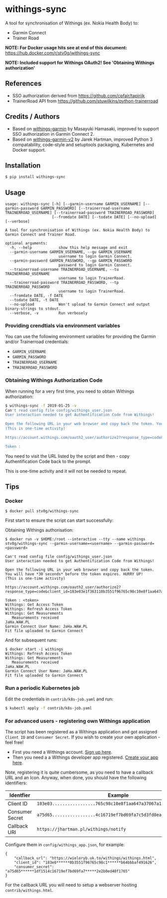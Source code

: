 # withings-sync

A tool for synchronisation of Withings (ex. Nokia Health Body) to:

- Garmin Connect
- Trainer Road

**NOTE: For Docker usage hits see at end of this document:** https://hub.docker.com/r/stv0g/withings-sync

**NOTE: Included support for Withings OAuth2! See 'Obtaining Withings authorization'**

## References

* SSO authorization derived from https://github.com/cpfair/tapiriik
* TrainerRoad API from https://github.com/stuwilkins/python-trainerroad 

## Credits / Authors

* Based on [withings-garmin](https://github.com/ikasamah/withings-garmin) by Masayuki Hamasaki, improved to support SSO authorization in Garmin Connect 2.
* Based on [withings-garmin-v2](https://github.com/jaroslawhartman/withings-garmin-v2) by Jarek Hartman, improved Python 3 compatability, code-style and setuptools packaging, Kubernetes and Docker support.

## Installation

```bash
$ pip install withings-sync
```

## Usage

```
usage: withings-sync [-h] [--garmin-username GARMIN_USERNAME] [--garmin-password GARMIN_PASSWORD] [--trainerroad-username TRAINERROAD_USERNAME] [--trainerroad-password TRAINERROAD_PASSWORD]
                     [--fromdate DATE] [--todate DATE] [--no-upload] [--verbose]

A tool for synchronisation of Withings (ex. Nokia Health Body) to Garmin Connect and Trainer Road.

optional arguments:
  -h, --help            show this help message and exit
  --garmin-username GARMIN_USERNAME, --gu GARMIN_USERNAME
                        username to login Garmin Connect.
  --garmin-password GARMIN_PASSWORD, --gp GARMIN_PASSWORD
                        password to login Garmin Connect.
  --trainerroad-username TRAINERROAD_USERNAME, --tu TRAINERROAD_USERNAME
                        username to login TrainerRoad.
  --trainerroad-password TRAINERROAD_PASSWORD, --tp TRAINERROAD_PASSWORD
                        username to login TrainerRoad.
  --fromdate DATE, -f DATE
  --todate DATE, -t DATE
  --no-upload           Won't upload to Garmin Connect and output binary-strings to stdout.
  --verbose, -v         Run verbosely
```

### Providing crendtials via environment variables

You can use the following environment variables for providing the Garmin and/or Trainerroad credentials:

- `GARMIN_USERNAME`
- `GARMIN_PASSWORD` 
- `TRAINERROAD_USERNAME`
- `TRAINERROAD_PASSWORD`

### Obtaining Withings Authorization Code

When running for a very first time, you need to obtain Withings authorization:

```bash
$ withings-sync -f 2019-01-25 -v
Can't read config file config/withings_user.json
User interaction needed to get Authentification Code from Withings!

Open the following URL in your web browser and copy back the token. You will have *30 seconds* before the token expires. HURRY UP!
(This is one-time activity)

https://account.withings.com/oauth2_user/authorize2?response_type=code&client_id=183e03e1f363110b3551f96765c98c10e8f1aa647a37067a1cb64bbbaf491626&state=OK&scope=user.metrics&redirect_uri=https://wieloryb.uk.to/withings/withings.html&

Token :
```

You need to visit the URL listed by the script and then - copy Authentification Code back to the prompt.

This is one-time activity and it will not be needed to repeat.


## Tips

### Docker

```
$ docker pull stv0g/withings-sync
```

First start to ensure the script can start successfully:


Obtaining Withings authorisation:

```
$ docker run -v $HOME:/root --interactive --tty --name withings stv0g/withings-sync --garmin-username=<username> --garmin-password=<password>

Can't read config file config/withings_user.json
User interaction needed to get Authentification Code from Withings!

Open the following URL in your web browser and copy back the token. You will have *30 seconds* before the token expires. HURRY UP!
(This is one-time activity)

https://account.withings.com/oauth2_user/authorize2?response_type=code&client_id=183e03e1f363110b3551f96765c98c10e8f1aa647a37067a1cb64bbbaf491626&state=OK&scope=user.metrics&redirect_uri=https://wieloryb.uk.to/withings/withings.html&

Token : <token>
Withings: Get Access Token
Withings: Refresh Access Token
Withings: Get Measurements
   Measurements received
JaHa.WAW.PL
Garmin Connect User Name: JaHa.WAW.PL
Fit file uploaded to Garmin Connect
```

And for subsequent runs:

```
$ docker start -i withings
Withings: Refresh Access Token
Withings: Get Measurements
   Measurements received
JaHa.WAW.PL
Garmin Connect User Name: JaHa.WAW.PL
Fit file uploaded to Garmin Connect
```

### Run a periodic Kubernetes job

Edit the credentials in `contrib/k8s-job.yaml` and run:

```bash
$ kubectl apply -f contrib/k8s-job.yaml
```

### For advanced users - registering own Withings application

The script has been registered as a Withings application and got assigned `Client ID` and `Consumer Secret`. If you wish to create your own application - feel free! 


* First you need a Withings account. [Sign up here](https://account.withings.com/connectionuser/account_create).
* Then you need a a Withings developer app registered. [Create your app here](https://account.withings.com/partner/add_oauth2).

Note, registering it is quite cumbersome, as you need to have a callback URL and an Icon. Anyway, when done, you should have the following identifiers:

| Identfier       |  Example                                                           |
|-----------------|--------------------------------------------------------------------|
| Client ID       | `183e03.................765c98c10e8f1aa647a37067a1......baf491626` |
| Consumer Secret | `a75d65.................4c16719ef7bd69fa7c5d3fd0ea......ed48f1765` |
| Callback URI    | `https://jhartman.pl/withings/notify`                              |

Configure them in `config/withings_app.json`, for example:

```
{
    "callback_url": "https://wieloryb.uk.to/withings/withings.html",
    "client_id": "183e0******0b3551f96765c98c1******b64bbbaf491626",
    "consumer_secret": "a75d65******1df1514c16719ef7bd69fa7*****2e2b0ed48f1765"
}
```

For the callback URL you will need to setup a webserver hosting `contrib/withings.html`.
